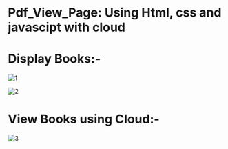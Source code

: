 # Pdf_View_Page: Using Html, css and javascipt with cloud

# Display Books:-


![1](https://github.com/mrdemer7/Pdf_View_Page/assets/117861145/02362c31-447d-420e-b7fa-bffecdc501df)


![2](https://github.com/mrdemer7/Pdf_View_Page/assets/117861145/818c7464-bc1c-44f2-a7ae-31e908b013fb)

# View Books using Cloud:-

![3](https://github.com/mrdemer7/Pdf_View_Page/assets/117861145/f75ad2a8-d858-426d-b22d-e548b4ab59df)
